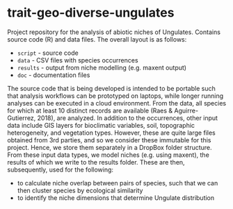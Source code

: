 # trait-geo-diverse-ungulates

Project repository for the analysis of abiotic niches of Ungulates. Contains
source code (R) and data files. The overall layout is as follows:

- `script` - source code
- `data` - CSV files with species occurrences
- `results` - output from niche modelling (e.g. maxent output)
- `doc` - documentation files

The source code that is being developed is intended to be portable such that
analysis workflows can be prototyped on laptops, while longer running analyses
can be executed in a cloud environment. From the data, all species for which
at least 10 distinct records are available (Raes & Aguirre-Gutierrez, 2018),
are analyzed. In addition to the occurrences, other input data include GIS
layers for bioclimatic variables, soil, topographic heterogeneity, and 
vegetation types. However, these are quite large files obtained from 3rd 
parties, and so we consider these immutable for this project. Hence, we store
them separately in a DropBox folder structure. From these input data types,
we model niches (e.g. using maxent), the results of which we write to the
results folder. These are then, subsequently, used for the following:

- to calculate niche overlap between pairs of species, such that we can then
  cluster species by ecological similarity
- to identify the niche dimensions that determine Ungulate distribution


